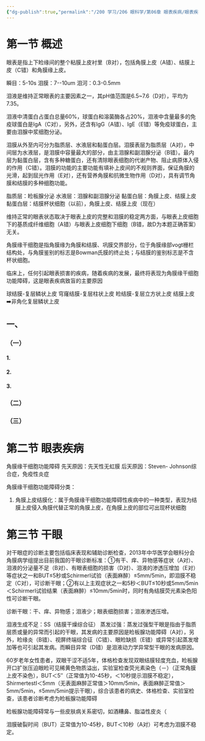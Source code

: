 ```yaml
---
{"dg-publish":true,"permalink":"/200 学习/206 眼科学/第06章 眼表疾病/眼表疾病/","title":"眼表疾病","created":"2024-10-31T11:11:31.865+08:00","updated":"2024-10-31T12:28:27.374+08:00"}
---
```


# 第一节 概述
眼表是指上下睑缘间的整个粘膜上皮衬里（B对），包括角膜上皮（A错）、结膜上皮（C错）和角膜缘上皮。

瞬目：5-10s 
泪膜：7--10um 
泪河：0.3-0.5mm

泪液是维持正常眼表的主要因素之一，其pH值范围是6.5~7.6（D对），平均为7.35。

泪液中清蛋白占蛋白总量60%，球蛋白和溶菌酶各占20%，泪液中含量最多的免疫球蛋白是IgA（C对），另外，还含有IgG（A错）、IgE（E错）等免疫球蛋白，主要由泪腺中浆细胞分泌。

泪膜从外至内可分为脂质层、水液层和黏蛋白层。泪膜表层为脂质层（A对），中间层为水液层，是泪膜中容量最大的部分，由主泪腺和副泪腺分泌（B错）。最内层为黏蛋白层，含有多种糖蛋白，还有清除眼表细胞的代谢产物、阻止病原体入侵的作用（C错）。泪膜的功能的主要功能有填补上皮间的不规则界面，保证角膜的光滑，起到屈光作用（E对），还有营养角膜和抗微生物作用（D对），具有调节角膜和结膜的多种细胞功能。

脂质层：睑板腺分泌
水液层：泪腺和副泪腺分泌
黏蛋白层：角膜上皮、结膜上皮
黏蛋白层：结膜杯状细胞（以前），角膜上皮、结膜上皮（现在）

维持正常的眼表状态取决于眼表上皮的完整和泪膜的稳定两方面，与眼表上皮细胞下的基质成纤维细胞（A错）与眼表上皮细胞下细胞（B错，故D为本题正确答案）无关。

角膜缘干细胞是指角膜缘为角膜和结膜、巩膜交界部分，位于角膜缘部vogt栅栏结构处，与角膜鉴别的标志是Bowman氏膜的终止处；与结膜的鉴别标志是不含杯状细胞。

临床上，任何引起眼表损害的疾病，随着疾病的发展，最终将表现为角膜缘干细胞功能障碍，这是眼表疾病致盲的主要原因


球结膜-复层鳞状上皮
穹窿结膜-复层柱状上皮
睑结膜-复层立方状上皮
结膜上皮➡️非角化复层鳞状上皮
## 一、
### （一）
#### 1.
#### 2.
#### 3.
### （二）
### （三）
# 第二节 眼表疾病
角膜缘干细胞功能障碍
先天原因：先天性无虹膜
后天原因：Steven- Johnson综合症，免疫性炎症

角膜缘干细胞功能障碍分类：

1. 角膜上皮结膜化：属于角膜缘干细胞功能障碍性疾病中的一种类型，表现为结膜上皮侵入角膜代替正常的角膜上皮，在角膜上皮的部位可出现杯状细胞

# 第三节 干眼
对干眼症的诊断主要包括临床表现和辅助诊断检查，2013年中华医学会眼科分会角膜病学组提出目前我国的干眼诊断标准：①有干、痒、异物感等症状（A对）、泪液的分泌量不足（B对）、有眼表细胞的损害（D对）、泪液的渗透压增加（E对）等症状之一和BUT≤5秒或SchirmerⅠ试验（表面麻醉）≤5mm/5min，即泪膜不稳定（C对），可诊断干眼；②有以上主观症状之一和5秒＜BUT≤10秒或5mm/5min＜SchirmerⅠ试验结果（表面麻醉）≤10mm/5min时，同时有角结膜荧光素染色阳性可诊断干眼。

诊断干眼：干、痒、异物感；泪液少；眼表细胞损害；泪液渗透压增。

泪液生成不足：SS（结膜干燥综合征）
蒸发过强：蒸发过强型干眼是指由于脂质层质或量的异常而引起的干眼，其发病的主要原因是睑板腺功能障碍（A对），另外，睑缘炎（B错）、视屏终端综合征（C错）、眼睑缺损（E错）或异常引起蒸发增加等也可引起其发病。而瞬目异常（D错）是泪液动力学异常型干眼的发病原因。

60岁老年女性患者，双眼干涩不适5年，体格检查发现双眼结膜轻度充血，睑板腺开口扩张压迫眼睑可见稀黄色物质溢出，实验室检查荧光素染色（－）（正常角膜上皮不染色），BUT＜5″（正常值为10-45秒，＜10秒提示泪膜不稳定），ShirmertestⅠ＜5mm（无表面麻醉正常值＞10mm/5min，表面麻醉正常值＞5mm/5min，≤5mm/5min提示干眼），综合该患者的病史、体格检查、实验室检查，该患者诊断考虑为睑板腺功能障碍

睑板腺功能障碍常与一些皮肤病关系密切，如酒糟鼻、脂溢性皮炎（

泪膜破裂时间（BUT）正常值为10-45秒，BUT＜10秒（A对）可考虑为泪膜不稳定。